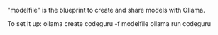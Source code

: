 

"modelfile" is the blueprint to create and share models with Ollama.

To set it up:
ollama create codeguru -f modelfile
ollama run codeguru